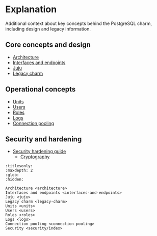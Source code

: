# Explanation

Additional context about key concepts behind the PostgreSQL charm, including design and legacy information.

## Core concepts and design
* [Architecture]
* [Interfaces and endpoints]
* [Juju]
* [Legacy charm]

## Operational concepts
* [Units]
* [Users]
* [Roles]
* [Logs]
* [Connection pooling]

## Security and hardening
* [Security hardening guide][Security]
  * [Cryptography]


<!-- Links -->

[Architecture]: /explanation/architecture
[Interfaces and endpoints]: /explanation/interfaces-and-endpoints
[Units]: /explanation/units
[Users]: /explanation/users
[roles]: /explanation/roles
[Logs]: /explanation/logs
[Juju]: /explanation/juju
[Legacy charm]: /explanation/legacy-charm
[Connection pooling]: /explanation/connection-pooling
[Security]: /explanation/security/index
[Cryptography]: /explanation/security/cryptography


```{toctree}
:titlesonly:
:maxdepth: 2
:glob:
:hidden:

Architecture <architecture>
Interfaces and endpoints <interfaces-and-endpoints>
Juju <juju>
Legacy charm <legacy-charm>
Units <units>
Users <users>
Roles <roles>
Logs <logs>
Connection pooling <connection-pooling>
Security <security/index>

